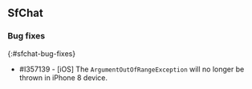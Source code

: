 ## SfChat

### Bug fixes
{:#sfchat-bug-fixes}

* \#I357139 - [iOS] The `ArgumentOutOfRangeException` will no longer be thrown in iPhone 8 device.